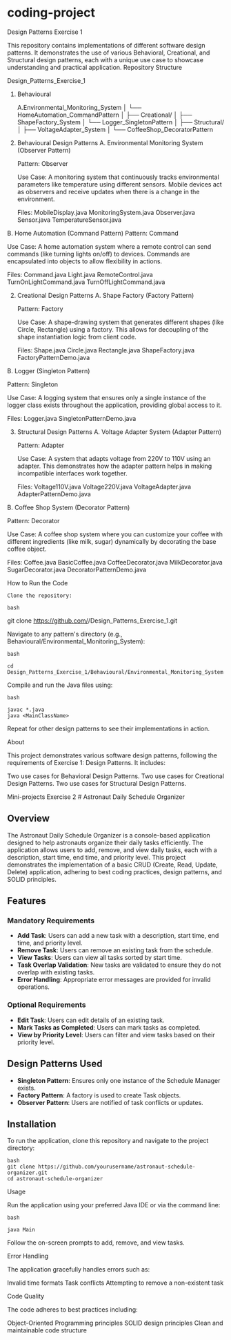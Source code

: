 # coding-project
Design Patterns Exercise 1

This repository contains implementations of different software design patterns. It demonstrates the use of various Behavioral, Creational, and Structural design patterns, each with a unique use case to showcase understanding and practical application.
Repository Structure

Design_Patterns_Exercise_1
1. Behavioural
   
    A.Environmental_Monitoring_System
│   └── HomeAutomation_CommandPattern
│
├── Creational/
│   ├── ShapeFactory_System
│   └── Logger_SingletonPattern
│
├── Structural/
│   ├── VoltageAdapter_System
│   └── CoffeeShop_DecoratorPattern

1. Behavioural Design Patterns
A. Environmental Monitoring System (Observer Pattern)

    Pattern: Observer

    Use Case: A monitoring system that continuously tracks environmental parameters like temperature using different sensors. Mobile devices act as observers and receive updates when there is a change in the environment.

    Files:
        MobileDisplay.java
        MonitoringSystem.java
        Observer.java
        Sensor.java
        TemperatureSensor.java

B. Home Automation (Command Pattern)
    Pattern: Command


Use Case: A home automation system where a remote control can send commands (like turning lights on/off) to devices. Commands are encapsulated into objects to allow flexibility in actions.

Files:
        Command.java
        Light.java
        RemoteControl.java
        TurnOnLightCommand.java
        TurnOffLightCommand.java

2. Creational Design Patterns
A. Shape Factory (Factory Pattern)

    Pattern: Factory

    Use Case: A shape-drawing system that generates different shapes (like Circle, Rectangle) using a factory. This allows for decoupling of the shape instantiation logic from client code.

    Files:
        Shape.java
        Circle.java
        Rectangle.java
        ShapeFactory.java
        FactoryPatternDemo.java

B. Logger (Singleton Pattern)

 Pattern: Singleton

Use Case: A logging system that ensures only a single instance of the logger class exists throughout the application, providing global access to it.

Files:
        Logger.java
        SingletonPatternDemo.java

3. Structural Design Patterns
A. Voltage Adapter System (Adapter Pattern)

    Pattern: Adapter

    Use Case: A system that adapts voltage from 220V to 110V using an adapter. This demonstrates how the adapter pattern helps in making incompatible interfaces work together.

    Files:
        Voltage110V.java
        Voltage220V.java
        VoltageAdapter.java
        AdapterPatternDemo.java

B. Coffee Shop System (Decorator Pattern)

Pattern: Decorator

Use Case: A coffee shop system where you can customize your coffee with different ingredients (like milk, sugar) dynamically by decorating the base coffee object.

Files:
        Coffee.java
        BasicCoffee.java
        CoffeeDecorator.java
        MilkDecorator.java
        SugarDecorator.java
        DecoratorPatternDemo.java

How to Run the Code

    Clone the repository:

    bash

git clone https://github.com/<YourUsername>/Design_Patterns_Exercise_1.git

Navigate to any pattern's directory (e.g., Behavioural/Environmental_Monitoring_System):

    bash

    cd Design_Patterns_Exercise_1/Behavioural/Environmental_Monitoring_System

Compile and run the Java files using:

    bash

    javac *.java
    java <MainClassName>

Repeat for other design patterns to see their implementations in action.

About

This project demonstrates various software design patterns, following the requirements of Exercise 1: Design Patterns. It includes:

Two use cases for Behavioral Design Patterns.
Two use cases for Creational Design Patterns.
Two use cases for Structural Design Patterns.



Mini-projects Exercise 2
    # Astronaut Daily Schedule Organizer

## Overview
The Astronaut Daily Schedule Organizer is a console-based application designed to help astronauts organize their daily tasks efficiently. The application allows users to add, remove, and view daily tasks, each with a description, start time, end time, and priority level. This project demonstrates the implementation of a basic CRUD (Create, Read, Update, Delete) application, adhering to best coding practices, design patterns, and SOLID principles.

## Features
### Mandatory Requirements
- **Add Task**: Users can add a new task with a description, start time, end time, and priority level.
- **Remove Task**: Users can remove an existing task from the schedule.
- **View Tasks**: Users can view all tasks sorted by start time.
- **Task Overlap Validation**: New tasks are validated to ensure they do not overlap with existing tasks.
- **Error Handling**: Appropriate error messages are provided for invalid operations.

### Optional Requirements
- **Edit Task**: Users can edit details of an existing task.
- **Mark Tasks as Completed**: Users can mark tasks as completed.
- **View by Priority Level**: Users can filter and view tasks based on their priority level.

## Design Patterns Used
- **Singleton Pattern**: Ensures only one instance of the Schedule Manager exists.
- **Factory Pattern**: A factory is used to create Task objects.
- **Observer Pattern**: Users are notified of task conflicts or updates.

## Installation
To run the application, clone this repository and navigate to the project directory:

    bash
    git clone https://github.com/yourusername/astronaut-schedule-organizer.git
    cd astronaut-schedule-organizer

Usage

Run the application using your preferred Java IDE or via the command line:

    bash

    java Main

Follow the on-screen prompts to add, remove, and view tasks.

Error Handling

The application gracefully handles errors such as:

Invalid time formats
Task conflicts
Attempting to remove a non-existent task

Code Quality

The code adheres to best practices including:

Object-Oriented Programming principles
SOLID design principles
Clean and maintainable code structure
